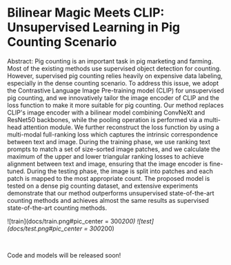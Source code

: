 # Bilinear Magic Meets CLIP: Unsupervised Learning in Pig Counting Scenario

Abstract: Pig counting is an important task in pig marketing and farming. Most of the existing methods use supervised object detection for counting. 
However, supervised pig counting relies heavily on expensive data labeling, especially in the dense counting scenario. 
To address this issue, we adopt the Contrastive Language Image Pre-training model (CLIP) for unsupervised pig counting, and we innovatively tailor the image encoder of CLIP and the loss function to make it more suitable for pig counting. Our method replaces CLIP's image encoder with a bilinear model combining ConvNeXt and ResNet50 backbones, while the pooling operation is performed via a multi-head attention module. We further reconstruct the loss function by using a multi-modal full-ranking loss which captures the intrinsic correspondence between text and image. During the training phase, we use ranking text prompts to match a set of size-sorted image patches, and we calculate the maximum of the upper and lower triangular ranking losses to achieve alignment between text and image, ensuring that the image encoder is fine-tuned. During the testing phase, the image is split into patches and each patch is mapped to the most appropriate count. The proposed model is tested on a dense pig counting dataset, and extensive experiments demonstrate that our method outperforms unsupervised state-of-the-art counting methods and achieves almost the same results as supervised state-of-the-art counting methods.

![train](docs/train.png#pic_center = 300*200)
![test](docs/test.png#pic_center = 300*200)

<br/>

Code and models will be released soon!
